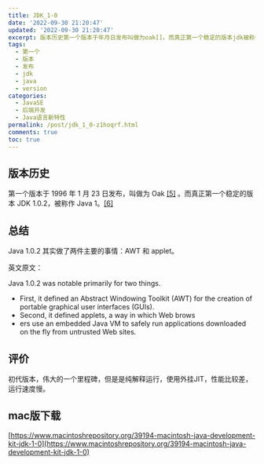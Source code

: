 ```yaml
---
title: JDK_1-0
date: '2022-09-30 21:20:47'
updated: '2022-09-30 21:20:47'
excerpt: 版本历史第一个版本于年月日发布叫做为oak[]。而真正第一个稳定的版本jdk被称作java。[]总结java其实做了两件主要的事情_awt和applet。英文原文_javawasnotableprimarilyfortwothingsfirstitdefinedanabstractwindowingtoolkit(awt)forthecreationofportablegraphicaluserinterfaces(guis)seconditdefinedappletsawayinwhichwebbrow
tags:
  - 第一个
  - 版本
  - 发布
  - jdk
  - java
  - version
categories:
  - JavaSE
  - 后端开发
  - Java语言新特性
permalink: /post/jdk_1_0-z1hoqrf.html
comments: true
toc: true
---
```

## 版本历史

第一个版本于 1996 年 1 月 23 日发布，叫做为 Oak [[5]](https://zh.wikipedia.org/wiki/Java%E7%89%88%E6%9C%AC%E6%AD%B7%E5%8F%B2#cite_note-pr10-5) 。而真正第一个稳定的版本 JDK 1.0.2，被称作 Java 1。[[6]](https://zh.wikipedia.org/wiki/Java%E7%89%88%E6%9C%AC%E6%AD%B7%E5%8F%B2#cite_note-JavaHistory-6)

## 总结

Java 1.0.2 其实做了两件主要的事情：AWT 和 applet。

英文原文：

Java 1.0.2 was notable primarily for two things. 

* First, it defined an Abstract Windowing Toolkit (AWT) for the creation of portable graphical user interfaces (GUIs).
* Second, it defined applets, a way in which Web brows
* ers use an embedded Java VM to safely run applications downloaded on the fly from untrusted Web sites.

## 评价

初代版本，伟大的一个里程碑，但是是纯解释运行，使用外挂JIT，性能比较差，运行速度慢。

## mac版下载

[https://www.macintoshrepository.org/39194-macintosh-java-development-kit-jdk-1-0](https://www.macintoshrepository.org/39194-macintosh-java-development-kit-jdk-1-0)

‍